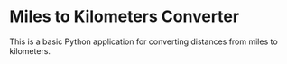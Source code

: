 # Miles to Kilometers Converter
This is a basic Python application for converting distances from miles to kilometers.
